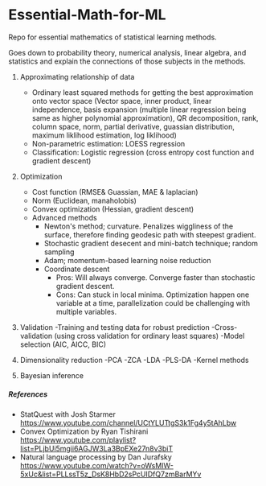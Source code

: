 # Essential-Math-for-ML
Repo for essential mathematics of statistical learning methods.

Goes down to probability theory, numerical analysis, linear algebra, and statistics and explain the connections of those subjects in the methods.  


1. Approximating relationship of data
 	- Ordinary least squared methods for getting the best approximation onto vector space (Vector space, inner product, linear independence, basis expansion (multiple linear regression being same as higher polynomial approximation), QR decomposition, rank, column space, norm, partial derivative, guassian distribution, maximum liklihood estimation, log liklihood) 
	- Non-parametric estimation: LOESS regression
	- Classification: Logistic regression (cross entropy cost function and gradient descent)

2. Optimization
	- Cost function (RMSE& Guassian, MAE & laplacian)
	- Norm (Euclidean, manaholobis)
	- Convex optimization (Hessian, gradient descent)
	- Advanced methods 
		- Newton's method; curvature. Penalizes wiggliness of the surface, therefore finding geodesic path with steepest gradient.   
		- Stochastic gradient desecent and mini-batch technique; random sampling
		- Adam; momentum-based learning noise reduction
		- Coordinate descent
            - Pros: Will always converge. Converge faster than stochastic gradient descent. 
            - Cons: Can stuck in local minima. Optimization happen one variable at a time, parallelization could be challenging with multiple variables. 


2. Validation
	 -Training and testing data for robust prediction 
	 -Cross-validation (using cross validation for ordinary least squares)
	 -Model selection (AIC, AICC, BIC)


4. Dimensionality reduction
	-PCA
	-ZCA
	-LDA
	-PLS-DA
	-Kernel methods

5. Bayesian inference


##### References

- StatQuest with Josh Starmer https://www.youtube.com/channel/UCtYLUTtgS3k1Fg4y5tAhLbw
- Convex Optimization by Ryan Tishirani https://www.youtube.com/playlist?list=PLjbUi5mgii6AGJW3La3BpEXe27n8v3biT
- Natural language processing by Dan Jurafsky https://www.youtube.com/watch?v=oWsMIW-5xUc&list=PLLssT5z_DsK8HbD2sPcUIDfQ7zmBarMYv



